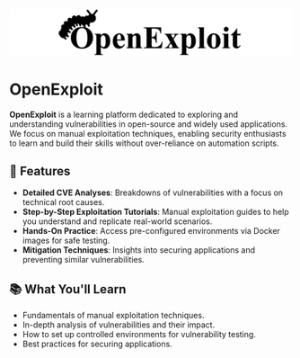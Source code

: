 ![OpenExploit](https://raw.githubusercontent.com/pawanjswal/pawanjswal.github.io/master/assets/logo.jpg)

# OpenExploit

**OpenExploit** is a learning platform dedicated to exploring and understanding vulnerabilities in open-source and widely used applications. We focus on manual exploitation techniques, enabling security enthusiasts to learn and build their skills without over-reliance on automation scripts.

## 🚀 Features

- **Detailed CVE Analyses**: Breakdowns of vulnerabilities with a focus on technical root causes.
- **Step-by-Step Exploitation Tutorials**: Manual exploitation guides to help you understand and replicate real-world scenarios.
- **Hands-On Practice**: Access pre-configured environments via Docker images for safe testing.
- **Mitigation Techniques**: Insights into securing applications and preventing similar vulnerabilities.

## 📚 What You'll Learn

- Fundamentals of manual exploitation techniques.
- In-depth analysis of vulnerabilities and their impact.
- How to set up controlled environments for vulnerability testing.
- Best practices for securing applications.

